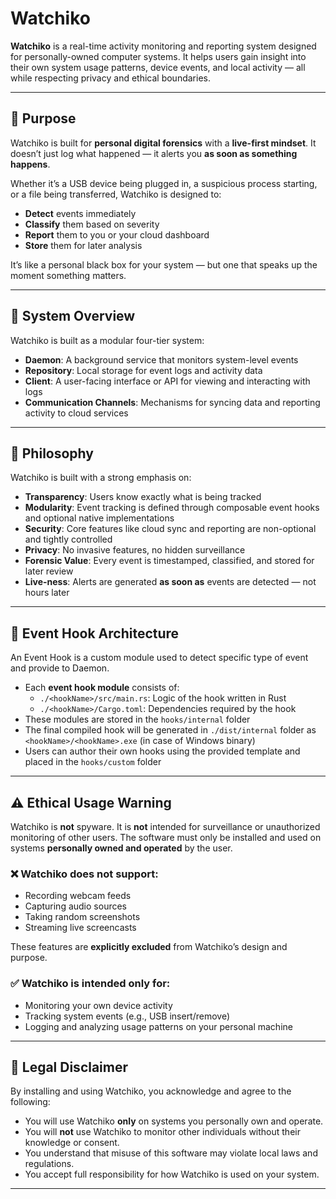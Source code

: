 # Watchiko

**Watchiko** is a real-time activity monitoring and reporting system designed for personally-owned computer systems. It helps users gain insight into their own system usage patterns, device events, and local activity — all while respecting privacy and ethical boundaries.

---

## 🎯 Purpose

Watchiko is built for **personal digital forensics** with a **live-first mindset**. It doesn’t just log what happened — it alerts you **as soon as something happens**.

Whether it’s a USB device being plugged in, a suspicious process starting, or a file being transferred, Watchiko is designed to:

- **Detect** events immediately
- **Classify** them based on severity
- **Report** them to you or your cloud dashboard
- **Store** them for later analysis

It’s like a personal black box for your system — but one that speaks up the moment something matters.

---

## 🧩 System Overview

Watchiko is built as a modular four-tier system:

- **Daemon**: A background service that monitors system-level events
- **Repository**: Local storage for event logs and activity data
- **Client**: A user-facing interface or API for viewing and interacting with logs
- **Communication Channels**: Mechanisms for syncing data and reporting activity to cloud services

---

## 🧠 Philosophy

Watchiko is built with a strong emphasis on:

- **Transparency**: Users know exactly what is being tracked
- **Modularity**: Event tracking is defined through composable event hooks and optional native implementations
- **Security**: Core features like cloud sync and reporting are non-optional and tightly controlled
- **Privacy**: No invasive features, no hidden surveillance
- **Forensic Value**: Every event is timestamped, classified, and stored for later review
- **Live-ness**: Alerts are generated **as soon as** events are detected — not hours later

---

## 📂 Event Hook Architecture

An Event Hook is a custom module used to detect specific type of event and provide to Daemon.
- Each **event hook module** consists of:
  - `./<hookName>/src/main.rs`: Logic of the hook written in Rust
  - `./<hookName>/Cargo.toml`: Dependencies required by the hook
- These modules are stored in the `hooks/internal` folder
- The final compiled hook will be generated in `./dist/internal` folder as `<hookName>/<hookName>.exe` (in case of Windows binary)
- Users can author their own hooks using the provided template and placed in the `hooks/custom` folder

---

## ⚠️ Ethical Usage Warning

Watchiko is **not** spyware. It is **not** intended for surveillance or unauthorized monitoring of other users. The software must only be installed and used on systems **personally owned and operated** by the user.

### ❌ Watchiko does **not** support:
- Recording webcam feeds
- Capturing audio sources
- Taking random screenshots
- Streaming live screencasts

These features are **explicitly excluded** from Watchiko’s design and purpose.

### ✅ Watchiko is intended **only** for:
- Monitoring your own device activity
- Tracking system events (e.g., USB insert/remove)
- Logging and analyzing usage patterns on your personal machine

---

## 📜 Legal Disclaimer

By installing and using Watchiko, you acknowledge and agree to the following:

- You will use Watchiko **only** on systems you personally own and operate.
- You will **not** use Watchiko to monitor other individuals without their knowledge or consent.
- You understand that misuse of this software may violate local laws and regulations.
- You accept full responsibility for how Watchiko is used on your system.

---

<!--
## 🚀 Getting Started

To begin using Watchiko:

1. Install the software on your personal machine
2. Enable the event hooks for the activities you want to track (e.g., USB activity)
3. View logs and reports via the client interface
4. Sync data securely to your cloud dashboard (optional)

---
## 📬 Contact & Contributions

Watchiko is an open project. Contributions, feedback, and responsible usage are welcome.

---
-->
